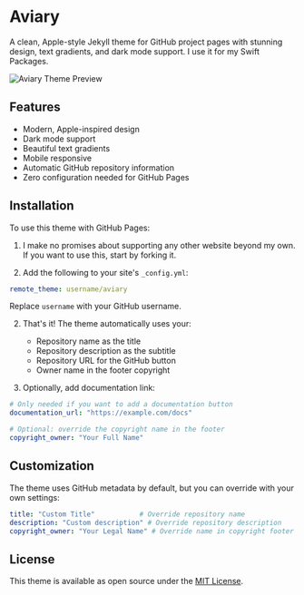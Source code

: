 # Aviary

A clean, Apple-style Jekyll theme for GitHub project pages with stunning design, text gradients, and dark mode support. I use it for my Swift Packages.

![Aviary Theme Preview](https://via.placeholder.com/800x400?text=Aviary+Theme)

## Features

- Modern, Apple-inspired design
- Dark mode support
- Beautiful text gradients
- Mobile responsive
- Automatic GitHub repository information
- Zero configuration needed for GitHub Pages

## Installation

To use this theme with GitHub Pages:

1. I make no promises about supporting any other website beyond my own. If you want to use this, start by forking it.

1. Add the following to your site's `_config.yml`:

```yaml
remote_theme: username/aviary
```

Replace `username` with your GitHub username.

2. That's it! The theme automatically uses your:
   - Repository name as the title
   - Repository description as the subtitle
   - Repository URL for the GitHub button
   - Owner name in the footer copyright

3. Optionally, add documentation link:

```yaml
# Only needed if you want to add a documentation button
documentation_url: "https://example.com/docs"

# Optional: override the copyright name in the footer
copyright_owner: "Your Full Name"
```
## Customization

The theme uses GitHub metadata by default, but you can override with your own settings:

```yaml
title: "Custom Title"           # Override repository name
description: "Custom description" # Override repository description
copyright_owner: "Your Legal Name" # Override name in copyright footer
```

## License

This theme is available as open source under the [MIT License](LICENSE).